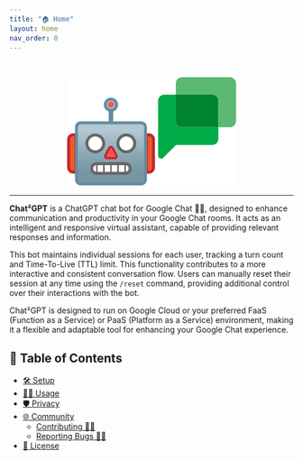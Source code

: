 ```yaml
---
title: "🏠 Home"
layout: home
nav_order: 0
---
```

<br/>
<p align="center">
<img src="https://raw.githubusercontent.com/RAHB-REALTORS-Association/chat2gpt/master/docs/chat2gpt.png" alt="Logo" width="300"/>
</p>
<hr/>

**Chat²GPT** is a ChatGPT chat bot for Google Chat 🤖💬, designed to enhance communication and productivity in your Google Chat rooms. It acts as an intelligent and responsive virtual assistant, capable of providing relevant responses and information.

This bot maintains individual sessions for each user, tracking a turn count and Time-To-Live (TTL) limit. This functionality contributes to a more interactive and consistent conversation flow. Users can manually reset their session at any time using the `/reset` command, providing additional control over their interactions with the bot.

Chat²GPT is designed to run on Google Cloud or your preferred FaaS (Function as a Service) or PaaS (Platform as a Service) environment, making it a flexible and adaptable tool for enhancing your Google Chat experience.

## 📖 Table of Contents
- [🛠️ Setup](setup.html)
- [🧑‍💻 Usage](usage.html)
- [🛡️ Privacy](privacy.html)
- [🌐 Community](community.html)
  - [Contributing 👥🤝](community.html#Contributing-)
  - [Reporting Bugs 🐛📝](community.html#reporting-bugs-)
- [📄 License](license.html)
